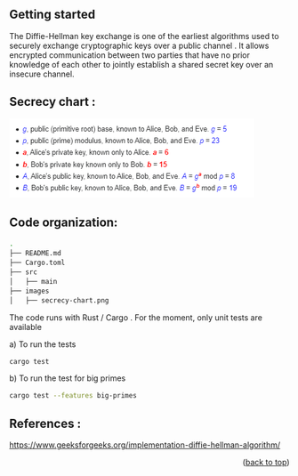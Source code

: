 <a name="readme-top"></a>

## Getting started
The Diffie-Hellman key exchange is one of the earliest algorithms used to securely exchange cryptographic keys over a public channel . It allows encrypted communication between two parties that have no prior knowledge of each other to jointly establish a shared secret key over an insecure channel.

## Secrecy chart : 

![secrecy-chart](images/secrecy-chart.png)


## Code organization: 
```sh
.
├── README.md
├── Cargo.toml
├── src
│   ├── main
├── images
│   ├── secrecy-chart.png
```

The code runs with Rust / Cargo . For the moment, only unit tests are available 

a) To run the tests
```sh
cargo test
```

b) To run the test for big primes
```sh
cargo test --features big-primes
```

## References :

https://www.geeksforgeeks.org/implementation-diffie-hellman-algorithm/


<p align="right">(<a href="#readme-top">back to top</a>)</p>
